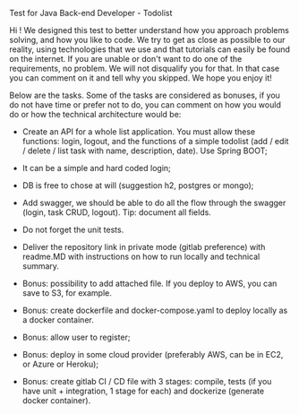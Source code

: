 Test for Java Back-end Developer - Todolist

Hi ! 
We designed this test to better understand how you approach problems solving, and how you like to code. We try to get as close as possible to our reality, using technologies that we use and that tutorials can easily be found on the internet.
If you are unable or don't want to do one of the requirements, no problem. We will not disqualify you for that. In that case you can comment on it and tell why you skipped. 
We hope you enjoy it!

Below are the tasks. 
Some of the tasks are considered as bonuses, if you do not have time or prefer not to do, you can comment on how you would do or how the technical architecture would be:

- Create an API for a whole list application. You must allow these functions: login, logout, and the functions of a simple todolist (add / edit / delete / list task with name, description, date). Use Spring BOOT;
- It can be a simple and hard coded login;
- DB is free to chose at will (suggestion h2, postgres or mongo);
- Add swagger, we should be able to do all the flow through the swagger (login, task CRUD, logout). Tip: document all fields.
- Do not forget the unit tests.
- Deliver the repository link in private mode (gitlab preference) with readme.MD with instructions on how to run locally and technical summary.

- Bonus: possibility to add attached file. If you deploy to AWS, you can save to S3, for example.
- Bonus: create dockerfile and docker-compose.yaml to deploy locally as a docker container.
- Bonus: allow user to register;
- Bonus: deploy in some cloud provider (preferably AWS, can be in EC2, or Azure or Heroku);
- Bonus: create gitlab CI / CD file with 3 stages: compile, tests (if you have unit + integration, 1 stage for each) and dockerize (generate docker container).
